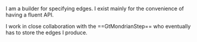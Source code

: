 I am a  builder for specifying edges. I exist mainly for the convenience of having a fluent API.

I work in close collaboration with the ==GtMondrianStep== who eventually has to store the edges I produce.